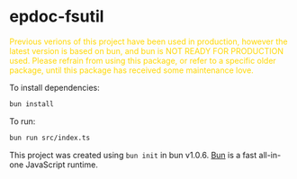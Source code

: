 # epdoc-fsutil

<span style="color:gold">Previous verions of this project have been used in production, however the latest version is based on bun, and bun is NOT READY FOR PRODUCTION used. Please refrain from using this package, or refer to a specific older package, until this package has received some maintenance love.</span>


To install dependencies:

```bash
bun install
```

To run:

```bash
bun run src/index.ts
```

This project was created using `bun init` in bun v1.0.6. [Bun](https://bun.sh) is a fast all-in-one JavaScript runtime.
